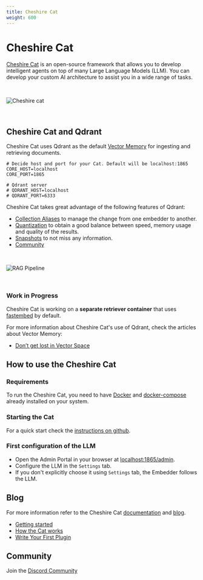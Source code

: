 ```yaml
---
title: Cheshire Cat
weight: 600
---
```


# Cheshire Cat

[Cheshire Cat](https://cheshirecat.ai/) is an open-source framework that allows you to develop intelligent agents on top of many Large Language Models (LLM). You can develop your custom AI architecture to assist you in a wide range of tasks.

<br>

![Cheshire cat](https://cheshirecat.ai/wp-content/uploads/2023/11/cat.jpg)

<br>

## Cheshire Cat and Qdrant
Cheshire Cat uses Qdrant as the default [Vector Memory](https://cheshire-cat-ai.github.io/docs/conceptual/memory/vector_memory/) for ingesting and retrieving documents.

```
# Decide host and port for your Cat. Default will be localhost:1865
CORE_HOST=localhost
CORE_PORT=1865

# Qdrant server
# QDRANT_HOST=localhost
# QDRANT_PORT=6333
```

Cheshire Cat takes great advantage of the following features of Qdrant:
* [Collection Aliases](../../concepts/collections/#collection-aliases) to manage the change from one embedder to another.
* [Quantization](../../guides/quantization/) to obtain a good balance between speed, memory usage and quality of the results.
* [Snapshots](../../concepts/snapshots/) to not miss any information.
* [Community](https://discord.com/invite/tdtYvXjC4h)

<br>

![RAG Pipeline](https://cheshirecat.ai/wp-content/uploads/2023/11/stregatto.jpg)

<br>

### Work in Progress
Cheshire Cat is working on a **separate retriever container** that uses [fastembed](https://github.com/qdrant/fastembed) by default.

For more information about Cheshire Cat's use of Qdrant, check the articles about Vector Memory:
* [Don’t get lost in Vector Space](https://cheshirecat.ai/dont-get-lost-in-vector-space/)

## How to use the Cheshire Cat
### Requirements
To run the Cheshire Cat, you need to have [Docker](https://docs.docker.com/engine/install/) and [docker-compose](https://docs.docker.com/compose/install/) already installed on your system.

### Starting the Cat
For a quick start check the [instructions on github](https://github.com/cheshire-cat-ai/core/blob/main/README.md).

### First configuration of the LLM

* Open the Admin Portal in your browser at [localhost:1865/admin](http://localhost:1865/admin).
* Configure the LLM in the `Settings` tab.
* If you don't explicitly choose it using `Settings` tab, the Embedder follows the LLM.

## Blog
For more information refer to the Cheshire Cat [documentation](https://cheshire-cat-ai.github.io/docs/) and [blog](https://cheshirecat.ai/blog/).
* [Getting started](https://cheshirecat.ai/hello-world/)
* [How the Cat works](https://cheshirecat.ai/how-the-cat-works/)
* [Write Your First Plugin](https://cheshirecat.ai/write-your-first-plugin/)

## Community
Join the [Discord Community](https://discord.com/invite/bHX5sNFCYU)
